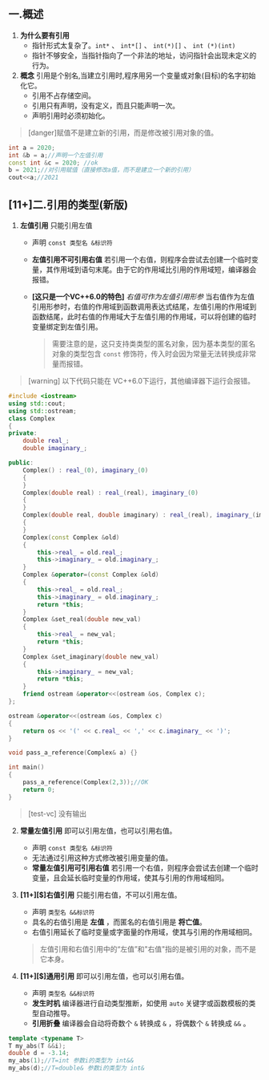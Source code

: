 ## 一.概述
1.	**为什么要有引用** 
	+	指针形式太复杂了。`int*` 、 `int*[]` 、 `int(*)[]` 、 `int (*)(int)`
	+	指针不够安全，当指针指向了一个非法的地址，访问指针会出现未定义的行为。
2.	**概念** 引用是个别名,当建立引用时,程序用另一个变量或对象(目标)的名字初始化它。
	+	引用不占存储空间。
	+	引用只有声明，没有定义，而且只能声明一次。
	+	声明引用时必须初始化。

>[danger]赋值不是建立新的引用，而是修改被引用对象的值。
```c++
int a = 2020;
int &b = a;//声明一个左值引用
const int &c = 2020; //ok
b = 2021;//对引用赋值（直接修改a值，而不是建立一个新的引用）
cout<<a;//2021
```

## [11+]二.引用的类型(新版)

1.	**左值引用** 只能引用左值
	
	+	声明 `const 类型名 &标识符`
	+	**左值引用不可引用右值** 若引用一个右值，则程序会尝试去创建一个临时变量，其作用域到语句末尾。由于它的作用域比引用的作用域短，编译器会报错。
	+	**[这只是一个VC++6.0的特色]** *右值可作为左值引用形参* 当右值作为左值引用形参时，右值的作用域到函数调用表达式结尾，左值引用的作用域到函数结尾，此时右值的作用域大于左值引用的作用域，可以将创建的临时变量绑定到左值引用。
		
		> 需要注意的是，这只支持类类型的匿名对象，因为基本类型的匿名对象的类型包含 `const` 修饰符，传入时会因为常量无法转换成非常量而报错。

>[warning] 以下代码只能在 VC++6.0下运行，其他编译器下运行会报错。
```c++
#include <iostream>
using std::cout;
using std::ostream;
class Complex
{
private:
    double real_;
    double imaginary_;

public:
    Complex() : real_(0), imaginary_(0)
    {
    }
    Complex(double real) : real_(real), imaginary_(0)
    {
    }
    Complex(double real, double imaginary) : real_(real), imaginary_(imaginary)
    {
    }
    Complex(const Complex &old)
    {
        this->real_ = old.real_;
        this->imaginary_ = old.imaginary_;
    }
    Complex &operator=(const Complex &old)
    {
        this->real_ = old.real_;
        this->imaginary_ = old.imaginary_;
        return *this;
    }
    Complex &set_real(double new_val)
    {
        this->real_ = new_val;
        return *this;
    }
    Complex &set_imaginary(double new_val)
    {
        this->imaginary_ = new_val;
        return *this;
    }
    friend ostream &operator<<(ostream &os, Complex c);
};

ostream &operator<<(ostream &os, Complex c)
{
    return os << '(' << c.real_ << ',' << c.imaginary_ << ')';
}

void pass_a_reference(Complex& a) {}

int main()
{
	pass_a_reference(Complex(2,3));//OK
    return 0;
}
```
>[test-vc]
>没有输出

2.	**常量左值引用** 即可以引用左值，也可以引用右值。
	
	+	声明 `const 类型名 &标识符`
	+	无法通过引用这种方式修改被引用变量的值。
	+	**常量左值引用可引用右值** 若引用一个右值，则程序会尝试去创建一个临时变量，且会延长临时变量的作用域，使其与引用的作用域相同。
3.	**\[11+\][$]右值引用** 只能引用右值，不可以引用左值。
	
	+	声明 `类型名 &&标识符`
	+	具名的右值引用是 **左值** ，而匿名的右值引用是 **将亡值**。
	+	右值引用延长了临时变量或字面量的作用域，使其与引用的作用域相同。
	
	> 左值引用和右值引用中的“左值”和"右值"指的是被引用的对象，而不是它本身。
	
4.	**\[11+\][$]通用引用** 即可以引用左值，也可以引用右值。
	
	+	声明 `类型名 &&标识符`
	+	**发生时机** 编译器进行自动类型推断，如使用 `auto` 关键字或函数模板的类型自动推导。
	+	**引用折叠** 编译器会自动将奇数个 `&` 转换成 `&` ，将偶数个 `&` 转换成 `&&` 。

```C++
template <typename T>
T my_abs(T &&i);
double d = -3.14;
my_abs(1);//T=int 参数i的类型为 int&&
my_abs(d);//T=double& 参数i的类型为 int&
```

